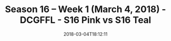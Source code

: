 ---
title: Season 16 – Week 1 (March 4, 2018) - DCGFFL - S16 Pink vs S16 Teal
teams-score:
- team: _teams/s16-pink.md
  score: 14
- team: _teams/s16-teal.md
  score: 19
mvp: Jamar Walker, TJ Baggett
game-ball: Bradley Williams, Adam Robbins
sportsperson: Barry Mauck, Dan Haney
season: 16
week: 1
date: '2018-03-04T18:12:11'
pageid: season-16-week-1-march-4-2018-6360-vs-6367
---